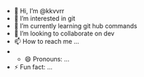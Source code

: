 - 👋 Hi, I’m @kkvvrr
- 👀 I’m interested in git
- 🌱 I’m currently learning git hub commands
- 💞️ I’m looking to collaborate on dev
- 📫 How to reach me ...
- - 😄 Pronouns: ...
- ⚡ Fun fact: ...

<!---
kkvvrr/kkvvrr is a ✨ special ✨ repository because its `README.md` (this file) appears on your GitHub profile.
You can click the Preview link to take a look at your changes.
--->
